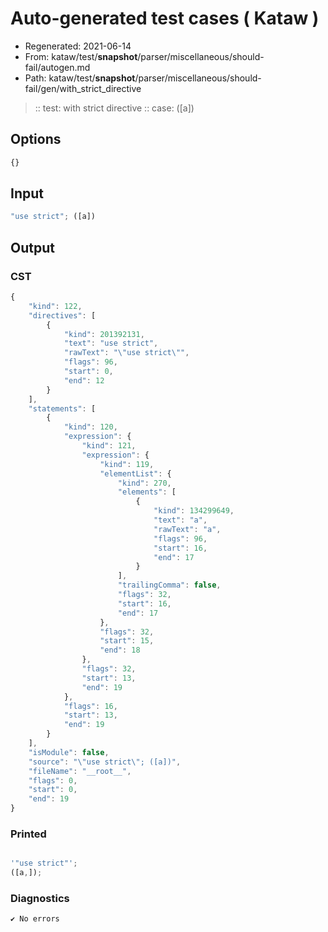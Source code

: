 # Auto-generated test cases ( Kataw )
- Regenerated: 2021-06-14
- From: kataw/test/__snapshot__/parser/miscellaneous/should-fail/autogen.md
- Path: kataw/test/__snapshot__/parser/miscellaneous/should-fail/gen/with_strict_directive
> :: test: with strict directive
> :: case: ([a])
## Options

`````js
{}
`````
## Input

`````js
"use strict"; ([a])
`````
## Output

### CST

```javascript
{
    "kind": 122,
    "directives": [
        {
            "kind": 201392131,
            "text": "use strict",
            "rawText": "\"use strict\"",
            "flags": 96,
            "start": 0,
            "end": 12
        }
    ],
    "statements": [
        {
            "kind": 120,
            "expression": {
                "kind": 121,
                "expression": {
                    "kind": 119,
                    "elementList": {
                        "kind": 270,
                        "elements": [
                            {
                                "kind": 134299649,
                                "text": "a",
                                "rawText": "a",
                                "flags": 96,
                                "start": 16,
                                "end": 17
                            }
                        ],
                        "trailingComma": false,
                        "flags": 32,
                        "start": 16,
                        "end": 17
                    },
                    "flags": 32,
                    "start": 15,
                    "end": 18
                },
                "flags": 32,
                "start": 13,
                "end": 19
            },
            "flags": 16,
            "start": 13,
            "end": 19
        }
    ],
    "isModule": false,
    "source": "\"use strict\"; ([a])",
    "fileName": "__root__",
    "flags": 0,
    "start": 0,
    "end": 19
}
```

### Printed

```javascript

'"use strict"';
([a,]);

```

### Diagnostics

```javascript
✔ No errors
```


